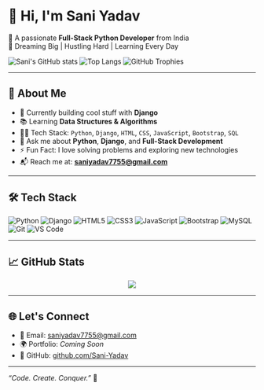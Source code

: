 # 👋 Hi, I'm Sani Yadav

🚀 A passionate **Full-Stack Python Developer** from India  
🎯 Dreaming Big | Hustling Hard | Learning Every Day

![Sani's GitHub stats](https://github-readme-stats.vercel.app/api?username=Sani-Yadav&show_icons=true&theme=radical&hide_border=true&count_private=true)
![Top Langs](https://github-readme-stats.vercel.app/api/top-langs/?username=Sani-Yadav&layout=compact&theme=radical&hide_border=true)
![GitHub Trophies](https://github-profile-trophy.vercel.app/?username=Sani-Yadav&theme=radical&no-frame=true&row=1)

---

## 🧠 About Me

- 🔭 Currently building cool stuff with **Django**
- 📚 Learning **Data Structures & Algorithms**
- 🧑‍💻 Tech Stack: `Python`, `Django`, `HTML`, `CSS`, `JavaScript`, `Bootstrap`, `SQL`
- 💬 Ask me about **Python**, **Django**, and **Full-Stack Development**
- ⚡ Fun Fact: I love solving problems and exploring new technologies
- 📬 Reach me at: **saniyadav7755@gmail.com**

---

## 🛠️ Tech Stack

![Python](https://img.shields.io/badge/-Python-3776AB?style=flat-square&logo=python&logoColor=white)
![Django](https://img.shields.io/badge/-Django-092E20?style=flat-square&logo=django&logoColor=white)
![HTML5](https://img.shields.io/badge/-HTML5-E34F26?style=flat-square&logo=html5&logoColor=white)
![CSS3](https://img.shields.io/badge/-CSS3-1572B6?style=flat-square&logo=css3&logoColor=white)
![JavaScript](https://img.shields.io/badge/-JavaScript-F7DF1E?style=flat-square&logo=javascript&logoColor=black)
![Bootstrap](https://img.shields.io/badge/-Bootstrap-563D7C?style=flat-square&logo=bootstrap&logoColor=white)
![MySQL](https://img.shields.io/badge/-MySQL-4479A1?style=flat-square&logo=mysql&logoColor=white)
![Git](https://img.shields.io/badge/-Git-F05032?style=flat-square&logo=git&logoColor=white)
![VS Code](https://img.shields.io/badge/-VS%20Code-007ACC?style=flat-square&logo=visual-studio-code&logoColor=white)

---

## 📈 GitHub Stats

<p align="center">
  <img src="https://github-readme-streak-stats.herokuapp.com/?user=Sani-Yadav&theme=radical&hide_border=true"/>
</p>

---

## 🌐 Let's Connect

- 📧 Email: [saniyadav7755@gmail.com](mailto:saniyadav7755@gmail.com)
- 🌍 Portfolio: *Coming Soon*
- 🔗 GitHub: [github.com/Sani-Yadav](https://github.com/Sani-Yadav)

---

*“Code. Create. Conquer.”* 🚀
